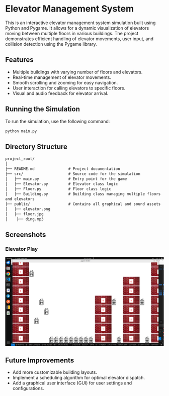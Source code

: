 
# Elevator Management System

This is an interactive elevator management system simulation built using Python and Pygame. It allows for a dynamic visualization of elevators moving between multiple floors in various buildings. The project demonstrates efficient handling of elevator movements, user input, and collision detection using the Pygame library.

## Features
- Multiple buildings with varying number of floors and elevators.
- Real-time management of elevator movements.
- Smooth scrolling and zooming for easy navigation.
- User interaction for calling elevators to specific floors.
- Visual and audio feedback for elevator arrival.


## Running the Simulation
To run the simulation, use the following command:
```bash
python main.py
```

## Directory Structure
```
project_root/
│
├── README.md               # Project documentation
├── src/                    # Source code for the simulation
│   ├── main.py             # Entry point for the game
│   ├── Elevator.py         # Elevator class logic
│   ├── Floor.py            # Floor class logic
│   ├── Building.py         # Building class managing multiple floors and elevators
├── public/                 # Contains all graphical and sound assets
│   ├── elevator.png
│   ├── floor.jpg
│    ├── ding.mp3
```

## Screenshots


### Elevator Play
![Game Play](public/play.png)

## Future Improvements
- Add more customizable building layouts.
- Implement a scheduling algorithm for optimal elevator dispatch.
- Add a graphical user interface (GUI) for user settings and configurations.
